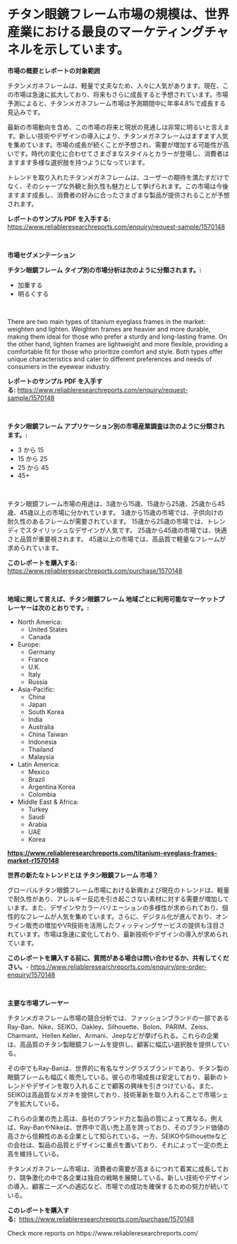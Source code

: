 <p><h1>チタン眼鏡フレーム市場の規模は、世界産業における最良のマーケティングチャネルを示しています。</h1></p><p><strong>市場の概要とレポートの対象範囲</strong></p>
<p><p>チタンメガネフレームは、軽量で丈夫なため、人々に人気があります。現在、この市場は急速に拡大しており、将来もさらに成長すると予想されています。市場予測によると、チタンメガネフレーム市場は予測期間中に年率4.8%で成長する見込みです。</p><p>最新の市場動向を含め、この市場の将来と現状の見通しは非常に明るいと言えます。新しい技術やデザインの導入により、チタンメガネフレームはますます人気を集めています。市場の成長が続くことが予想され、需要が増加する可能性が高いです。時代の変化に合わせてさまざまなスタイルとカラーが登場し、消費者はますます多様な選択肢を持つようになっています。</p><p>トレンドを取り入れたチタンメガネフレームは、ユーザーの期待を満たすだけでなく、そのシャープな外観と耐久性も魅力として挙げられます。この市場は今後ますます成長し、消費者の好みに合ったさまざまな製品が提供されることが予想されます。</p></p>
<p><strong>レポートのサンプル PDF を入手する:</strong> <a href="https://www.reliableresearchreports.com/enquiry/request-sample/1570148">https://www.reliableresearchreports.com/enquiry/request-sample/1570148</a></p>
<p>&nbsp;</p>
<p><strong>市場セグメンテーション</strong></p>
<p><strong>チタン眼鏡フレーム タイプ別の市場分析は次のように分類されます。:</strong></p>
<p><ul><li>加重する</li><li>明るくする</li></ul></p>
<p>&nbsp;</p>
<p><p>There are two main types of titanium eyeglass frames in the market: weighten and lighten. Weighten frames are heavier and more durable, making them ideal for those who prefer a sturdy and long-lasting frame. On the other hand, lighten frames are lightweight and more flexible, providing a comfortable fit for those who prioritize comfort and style. Both types offer unique characteristics and cater to different preferences and needs of consumers in the eyewear industry.</p></p>
<p><strong>レポートのサンプル PDF を入手する:</strong>&nbsp;<a href="https://www.reliableresearchreports.com/enquiry/request-sample/1570148">https://www.reliableresearchreports.com/enquiry/request-sample/1570148</a></p>
<p>&nbsp;</p>
<p><strong> チタン眼鏡フレーム アプリケーション別の市場産業調査は次のように分類されます。:</strong></p>
<p><ul><li>3 から 15</li><li>15 から 25</li><li>25 から 45</li><li>45+</li></ul></p>
<p>&nbsp;</p>
<p><p>チタン眼鏡フレーム市場の用途は、3歳から15歳、15歳から25歳、25歳から45歳、45歳以上の市場に分かれています。 3歳から15歳の市場では、子供向けの耐久性のあるフレームが需要されています。 15歳から25歳の市場では、トレンディでスタイリッシュなデザインが人気です。 25歳から45歳の市場では、快適さと品質が重要視されます。 45歳以上の市場では、高品質で軽量なフレームが求められています。</p></p>
<p><strong>このレポートを購入する:</strong>&nbsp; <a href="https://www.reliableresearchreports.com/purchase/1570148">https://www.reliableresearchreports.com/purchase/1570148</a></p>
<p>&nbsp;</p>
<p><strong>地域に関して言えば、チタン眼鏡フレーム 地域ごとに利用可能なマーケットプレーヤーは次のとおりです。:</strong></p>
<p><ul>
    <li>
        North America:
        <ul>
            <li>United States</li>
            <li>Canada</li>
        </ul>
    </li>
    <li>
        Europe:
        <ul>
            <li>Germany</li>
            <li>France</li>
            <li>U.K.</li>
            <li>Italy</li>
            <li>Russia</li>
        </ul>
    </li>
    <li>
        Asia-Pacific:
        <ul>
            <li>China</li>
            <li>Japan</li>
            <li>South Korea</li>
            <li>India</li>
            <li>Australia</li>
            <li>China Taiwan</li>
            <li>Indonesia</li>
            <li>Thailand</li>
            <li>Malaysia</li>
        </ul>
    </li>
    <li>
        Latin America:
        <ul>
            <li>Mexico</li>
            <li>Brazil</li>
            <li>Argentina Korea</li>
            <li>Colombia</li>
        </ul>
    </li>
    <li>
        Middle East & Africa:
        <ul>
            <li>Turkey</li>
            <li>Saudi</li>
            <li>Arabia</li>
            <li>UAE</li>
            <li>Korea</li>
        </ul>
    </li>
    </ul></p>
<p><strong><a href="https://www.reliableresearchreports.com/titanium-eyeglass-frames-market-r1570148">https://www.reliableresearchreports.com/titanium-eyeglass-frames-market-r1570148</a></strong>&nbsp;</p>
<p><strong>世界の新たなトレンドとは チタン眼鏡フレーム 市場？</strong></p>
<p><p>グローバルチタン眼鏡フレーム市場における新興および現在のトレンドは、軽量で耐久性があり、アレルギー反応を引き起こさない素材に対する需要が増加しています。また、デザインやカラーバリエーションの多様性が求められており、個性的なフレームが人気を集めています。さらに、デジタル化が進んでおり、オンライン販売の増加やVR技術を活用したフィッティングサービスの提供も注目されています。市場は急速に変化しており、最新技術やデザインの導入が求められています。</p></p>
<p><strong>このレポートを購入する前に、質問がある場合は問い合わせるか、共有してください。</strong>- <a href="https://www.reliableresearchreports.com/enquiry/pre-order-enquiry/1570148">https://www.reliableresearchreports.com/enquiry/pre-order-enquiry/1570148</a></p>
<p>&nbsp;</p>
<p><strong>主要な市場プレーヤー</strong></p>
<p><p>チタンメガネフレーム市場の競合分析では、ファッションブランドの一部であるRay-Ban、Nike、SEIKO、Oakley、Silhouette、Bolon、PARIM、Zeiss、Charmant、Hellen Keller、Armani、Jeepなどが挙げられる。これらの企業は、高品質のチタン製眼鏡フレームを提供し、顧客に幅広い選択肢を提供している。 </p><p>その中でもRay-Banは、世界的に有名なサングラスブランドであり、チタン製の眼鏡フレームも幅広く販売している。彼らの市場成長は安定しており、最新のトレンドやデザインを取り入れることで顧客の興味を引きつけている。また、SEIKOは高品質なメガネを提供しており、技術革新を取り入れることで市場シェアを拡大している。</p><p>これらの企業の売上高は、各社のブランド力と製品の質によって異なる。例えば、Ray-BanやNikeは、世界中で高い売上高を誇っており、そのブランド価値の高さから信頼性のある企業として知られている。一方、SEIKOやSilhouetteなどの会社は、製品の品質とデザインに重点を置いており、それによって一定の売上高を維持している。</p><p>チタンメガネフレーム市場は、消費者の需要が高まるにつれて着実に成長しており、競争激化の中で各企業は独自の戦略を展開している。新しい技術やデザインの導入、顧客ニーズへの適応など、市場での成功を確保するための努力が続いている。</p></p>
<p><strong>このレポートを購入する:</strong>&nbsp;&nbsp;<a href="https://www.reliableresearchreports.com/purchase/1570148">https://www.reliableresearchreports.com/purchase/1570148</a></p>
<p>Check more reports on https://www.reliableresearchreports.com/</p>